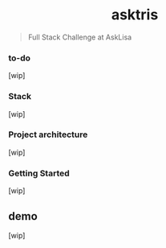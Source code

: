 <h1 align="center">
    asktris
</h1>

> Full Stack Challenge at AskLisa

### to-do
[wip]

### Stack
[wip]

### Project architecture
[wip]

### Getting Started
[wip]

## demo
[wip]